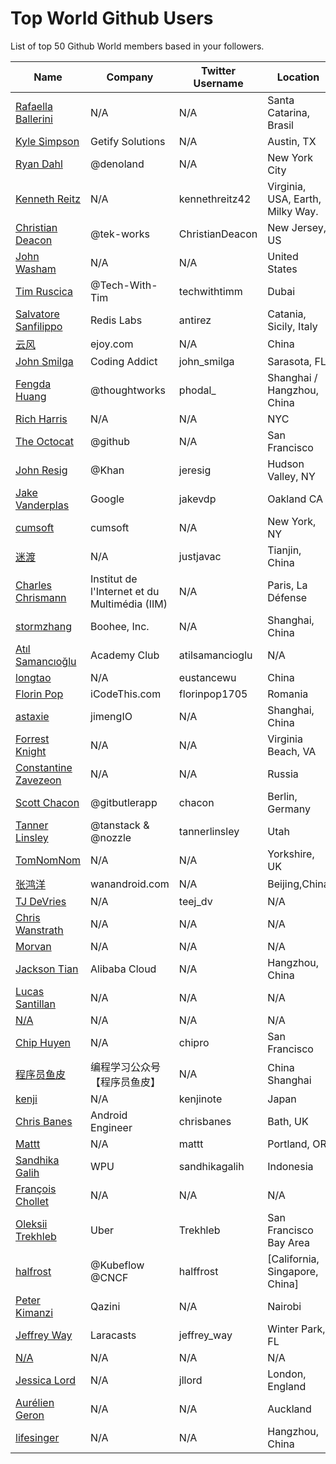# Top World Github Users

List of top 50 Github World members based in your followers.

<!-- START TOP USERS -->
| Name | Company | Twitter Username | Location | Repositories |
|------|---------|------------------|----------|--------------|
| [Rafaella Ballerini](https://github.com/rafaballerini) | N/A | N/A | Santa Catarina, Brasil | 59 |
| [Kyle Simpson](https://github.com/getify) | Getify Solutions | N/A | Austin, TX | 73 |
| [Ryan Dahl](https://github.com/ry) | @denoland  | N/A | New York City | 61 |
| [Kenneth Reitz](https://github.com/kennethreitz) | N/A | kennethreitz42 | Virginia, USA, Earth, Milky Way. | 74 |
| [Christian Deacon](https://github.com/gamemann) | @tek-works | ChristianDeacon | New Jersey, US | 173 |
| [John Washam](https://github.com/jwasham) | N/A | N/A | United States | 30 |
| [Tim Ruscica](https://github.com/techwithtim) | @Tech-With-Tim  | techwithtimm | Dubai | 208 |
| [Salvatore Sanfilippo](https://github.com/antirez) | Redis Labs | antirez | Catania, Sicily, Italy | 94 |
| [云风](https://github.com/cloudwu) | ejoy.com | N/A | China | 140 |
| [John Smilga](https://github.com/john-smilga) | Coding Addict | john_smilga | Sarasota, FL | 259 |
| [Fengda Huang](https://github.com/phodal) | @thoughtworks | phodal_ | Shanghai / Hangzhou, China | 368 |
| [Rich Harris](https://github.com/Rich-Harris) | N/A | N/A | NYC | 390 |
| [The Octocat](https://github.com/octocat) | @github | N/A | San Francisco | 8 |
| [John Resig](https://github.com/jeresig) | @Khan  | jeresig | Hudson Valley, NY | 111 |
| [Jake Vanderplas](https://github.com/jakevdp) | Google | jakevdp | Oakland CA | 239 |
| [cumsoft](https://github.com/cumsoft) | cumsoft | N/A | New York, NY | 8 |
| [迷渡](https://github.com/justjavac) | N/A | justjavac | Tianjin, China | 413 |
| [Charles Chrismann](https://github.com/Charles-Chrismann) | Institut de l'Internet et du Multimédia (IIM) | N/A | Paris, La Défense | 23 |
| [stormzhang](https://github.com/stormzhang) | Boohee, Inc. | N/A | Shanghai, China | 5 |
| [Atıl Samancıoğlu](https://github.com/atilsamancioglu) | Academy Club | atilsamancioglu | N/A | 520 |
| [longtao](https://github.com/eust-w) | N/A | eustancewu | China | 152 |
| [Florin Pop](https://github.com/florinpop17) | iCodeThis.com | florinpop1705 | Romania | 99 |
| [astaxie](https://github.com/astaxie) | jimengIO | N/A | Shanghai, China | 83 |
| [Forrest Knight](https://github.com/ForrestKnight) | N/A | N/A | Virginia Beach, VA | 39 |
| [Constantine Zavezeon](https://github.com/Kwynto) | N/A | N/A | Russia | 17 |
| [Scott Chacon](https://github.com/schacon) | @gitbutlerapp  | chacon | Berlin, Germany | 222 |
| [Tanner Linsley](https://github.com/tannerlinsley) | @tanstack & @nozzle | tannerlinsley | Utah | 122 |
| [TomNomNom](https://github.com/tomnomnom) | N/A | N/A | Yorkshire, UK | 104 |
| [张鸿洋](https://github.com/hongyangAndroid) | wanandroid.com | N/A | Beijing,China | 102 |
| [TJ DeVries](https://github.com/tjdevries) | N/A | teej_dv | N/A | 177 |
| [Chris Wanstrath](https://github.com/defunkt) | N/A | N/A | N/A | 107 |
| [Morvan](https://github.com/MorvanZhou) | N/A | N/A | N/A | 46 |
| [Jackson Tian](https://github.com/JacksonTian) | Alibaba Cloud | N/A | Hangzhou, China | 271 |
| [Lucas Santillan](https://github.com/Luc4st1574) | N/A | N/A | N/A | 19 |
| [N/A](https://github.com/lllyasviel) | N/A | N/A | N/A | 51 |
| [Chip Huyen](https://github.com/chiphuyen) | N/A | chipro | San Francisco | 30 |
| [程序员鱼皮](https://github.com/liyupi) | 编程学习公众号【程序员鱼皮】 | N/A | China Shanghai | 94 |
| [kenji](https://github.com/kenjinote) | N/A | kenjinote | Japan | 636 |
| [Chris Banes](https://github.com/chrisbanes) | Android Engineer | chrisbanes | Bath, UK | 54 |
| [Mattt](https://github.com/mattt) | N/A | mattt | Portland, OR | 108 |
| [Sandhika Galih](https://github.com/sandhikagalih) | WPU | sandhikagalih | Indonesia | 94 |
| [François Chollet](https://github.com/fchollet) | N/A | N/A | N/A | 16 |
| [Oleksii Trekhleb](https://github.com/trekhleb) | Uber | Trekhleb | San Francisco Bay Area | 25 |
| [halfrost](https://github.com/halfrost) | @Kubeflow @CNCF | halffrost | [California, Singapore, China] | 32 |
| [Peter Kimanzi](https://github.com/peter-kimanzi) | Qazini | N/A | Nairobi | 117 |
| [Jeffrey Way](https://github.com/JeffreyWay) | Laracasts | jeffrey_way | Winter Park, FL | 67 |
| [N/A](https://github.com/AUTOMATIC1111) | N/A | N/A | N/A | 43 |
| [Jessica Lord](https://github.com/jlord) | N/A | jllord | London, England | 171 |
| [Aurélien Geron](https://github.com/ageron) | N/A | N/A | Auckland | 88 |
| [lifesinger](https://github.com/lifesinger) | N/A | N/A | Hangzhou, China | 2 |
<!-- END TOP USERS -->
